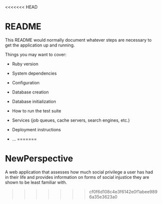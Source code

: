 <<<<<<< HEAD
# README

This README would normally document whatever steps are necessary to get the
application up and running.

Things you may want to cover:

* Ruby version

* System dependencies

* Configuration

* Database creation

* Database initialization

* How to run the test suite

* Services (job queues, cache servers, search engines, etc.)

* Deployment instructions

* ...
=======
# NewPerspective
A web application that assesses how much social privilege a user has had in their life and provides information on forms of social injustice they are shown to be least familiar with.
>>>>>>> cf0f6d108c4e3f6142e0f1abee9896a35e3623a0
